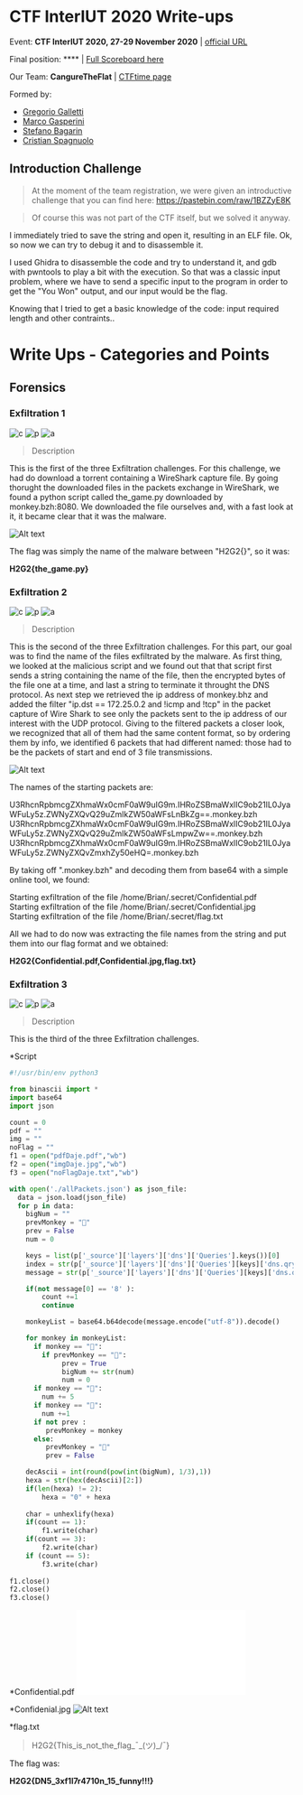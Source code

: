 # CTF InterIUT 2020 Write-ups
Event: **CTF InterIUT 2020, 27-29 November 2020** | [official URL](https://metactf.com/cybergames)

Final position: **** | [Full Scoreboard here](https://ctftime.org/event/1176)

Our Team: **CangureTheFlat** | [CTFtime page](https://ctftime.org/team/137370)

Formed by: 
* [Gregorio Galletti](https://github.com/gregalletti)
* [Marco Gasperini](https://github.com/marcuz1996)
* [Stefano Bagarin](https://github.com/stepolimi)
* [Cristian Spagnuolo](https://github.com/filippinifra)

## Introduction Challenge
> At the moment of the team registration, we were given an introductive challenge that you can find here: https://pastebin.com/raw/1BZZyE8K

> Of course this was not part of the CTF itself, but we solved it anyway.

I immediately tried to save the string and open it, resulting in an ELF file. Ok, so now we can try to debug it and to disassemble it.

I used Ghidra to disassemble the code and try to understand it, and gdb with pwntools to play a bit with the execution. So that was a classic input problem, where we have to send a specific input to the program in order to get the "You Won" output, and our input would be the flag.

Knowing that I tried to get a basic knowledge of the code: input required length and other contraints..

# Write Ups - Categories and Points
## Forensics

### Exfiltration 1
![c](https://img.shields.io/badge/Forensics-green) ![p](https://img.shields.io/badge/Points-50-success) ![a](https://img.shields.io/badge/author-b4g4,_grigg0swagg0-lightgrey)

> Description

This is the first of the three Exfiltration challenges.
For this challenge, we had do download a torrent containing a WireShark capture file. By going thorught the downloaded files in the packets exchange in WireShark, we found a python script called the_game.py downloaded by monkey.bzh:8080. We downloaded the file ourselves and, with a fast look at it, it became clear that it was the malware.

![Alt text](./exfiltration1.PNG?raw=true "Title")

The flag was simply the name of the malware between "H2G2{}", so it was: 

**H2G2{the_game.py}**

### Exfiltration 2
![c](https://img.shields.io/badge/Forensics-green) ![p](https://img.shields.io/badge/Points-100-success) ![a](https://img.shields.io/badge/author-b4g4,_grigg0swagg0-lightgrey)

> Description

This is the second of the three Exfiltration challenges.
For this part, our goal was to find the name of the files exfiltrated by the malware. As first thing, we looked at the malicious script and we found out that that script first sends a string containing the name of the file, then the encrypted bytes of the file one at a time, and last a string to terminate it throught the DNS protocol.
As next step we retrieved the ip address of monkey.bhz and added the filter "ip.dst == 172.25.0.2 and !icmp and !tcp" in the packet capture of Wire Shark to see only the packets sent to the ip address of our interest with the UDP protocol.
Giving to the filtered packets a closer look, we recognized that all of them had the same content format, so by ordering them by info, we identified 6 packets that had different named: those had to be the packets of start and end of 3 file transmissions.

![Alt text](./exfiltration2.PNG?raw=true "Title")

The names of the starting packets are:

U3RhcnRpbmcgZXhmaWx0cmF0aW9uIG9m.IHRoZSBmaWxlIC9ob21lL0JyaWFuLy5z.ZWNyZXQvQ29uZmlkZW50aWFsLnBkZg==.monkey.bzh  
U3RhcnRpbmcgZXhmaWx0cmF0aW9uIG9m.IHRoZSBmaWxlIC9ob21lL0JyaWFuLy5z.ZWNyZXQvQ29uZmlkZW50aWFsLmpwZw==.monkey.bzh  
U3RhcnRpbmcgZXhmaWx0cmF0aW9uIG9m.IHRoZSBmaWxlIC9ob21lL0JyaWFuLy5z.ZWNyZXQvZmxhZy50eHQ=.monkey.bzh  

By taking off ".monkey.bzh" and decoding them from base64 with a simple online tool, we found:

Starting exfiltration of the file /home/Brian/.secret/Confidential.pdf  
Starting exfiltration of the file /home/Brian/.secret/Confidential.jpg  
Starting exfiltration of the file /home/Brian/.secret/flag.txt  

All we had to do now was extracting the file names from the string and put them into our flag format and we obtained:

**H2G2{Confidential.pdf,Confidential.jpg,flag.txt}**

### Exfiltration 3
![c](https://img.shields.io/badge/Forensics-green) ![p](https://img.shields.io/badge/Points-100-success) ![a](https://img.shields.io/badge/author-b4g4,_grigg0swagg0-lightgrey)

> Description

This is the third of the three Exfiltration challenges.


*Script

```python
#!/usr/bin/env python3

from binascii import *
import base64
import json

count = 0
pdf = ""
img = ""
noFlag = ""
f1 = open("pdfDaje.pdf","wb")
f2 = open("imgDaje.jpg","wb")
f3 = open("noFlagDaje.txt","wb")

with open('./allPackets.json') as json_file:
  data = json.load(json_file)
  for p in data:
    bigNum = ""  
    prevMonkey = "🙈"
    prev = False
    num = 0

    keys = list(p['_source']['layers']['dns']['Queries'].keys())[0]
    index = str(p['_source']['layers']['dns']['Queries'][keys]['dns.qry.name']).find(".monkey")
    message = str(p['_source']['layers']['dns']['Queries'][keys]['dns.qry.name'])[0:index]

    if(not message[0] == '8' ):
        count +=1
        continue

    monkeyList = base64.b64decode(message.encode("utf-8")).decode()

    for monkey in monkeyList:
      if monkey == "🙊":
        if prevMonkey == "🙊":
             prev = True
             bigNum += str(num)
             num = 0
      if monkey == "🙈":
        num += 5
      if monkey == "🙉":
        num +=1
      if not prev :
         prevMonkey = monkey
      else:
         prevMonkey = "🙈"
         prev = False

    decAscii = int(round(pow(int(bigNum), 1/3),1))
    hexa = str(hex(decAscii)[2:])
    if(len(hexa) != 2):
        hexa = "0" + hexa
    
    char = unhexlify(hexa)
    if(count == 1):
    	f1.write(char)
    if(count == 3):
        f2.write(char)
    if (count == 5):
        f3.write(char)
 
f1.close()
f2.close()
f3.close()
```


*Confidential.pdf
![Alt text](./Confidential.pdf)


*Confidenial.jpg
![Alt text](./Confidential.jpg?raw=true "Title")


*flag.txt
> H2G2{This_is_not_the_flag_¯\_(ツ)_/¯}



The flag was:

**H2G2{DN5_3xf1l7r4710n_15_funny!!!}**

